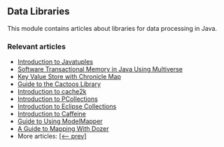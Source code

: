 ## Data Libraries

This module contains articles about libraries for data processing in Java.

### Relevant articles
- [Introduction to Javatuples](https://www.baeldung.com/java-tuples)
- [Software Transactional Memory in Java Using Multiverse](https://www.baeldung.com/java-multiverse-stm)
- [Key Value Store with Chronicle Map](https://www.baeldung.com/java-chronicle-map)
- [Guide to the Cactoos Library](https://www.baeldung.com/java-cactoos)
- [Introduction to cache2k](https://www.baeldung.com/java-cache2k)
- [Introduction to PCollections](https://www.baeldung.com/java-pcollections)
- [Introduction to Eclipse Collections](https://www.baeldung.com/eclipse-collections)
- [Introduction to Caffeine](https://www.baeldung.com/java-caching-caffeine)
- [Guide to Using ModelMapper](https://www.baeldung.com/java-modelmapper)
- [A Guide to Mapping With Dozer](https://www.baeldung.com/dozer)
- More articles: [[<-- prev]](/../libraries-data-2)
